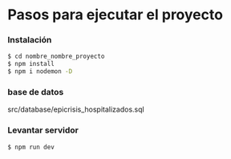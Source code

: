 # Pasos para ejecutar el proyecto

### Instalación

```sh
$ cd nombre_nombre_proyecto
$ npm install
$ npm i nodemon -D
```

### base de datos
src/database/epicrisis_hospitalizados.sql

### Levantar servidor
```sh
$ npm run dev
```



